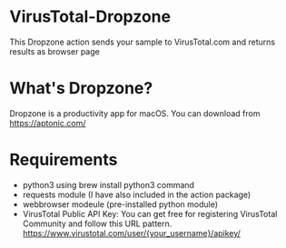 # VirusTotal-Dropzone
This Dropzone action sends your sample to VirusTotal.com and returns results as browser page

# What's Dropzone?
Dropzone is a productivity app for macOS. You can download from https://aptonic.com/

# Requirements
* python3 using brew install python3 command
* requests module (I have also included in the action package)
* webbrowser modeule (pre-installed python module)
* VirusTotal Public API Key:
 You can get free for registering VirusTotal Community and follow this URL pattern. https://www.virustotal.com/user/{your_username}/apikey/
